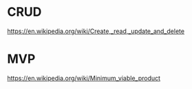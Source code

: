 CRUD
===
https://en.wikipedia.org/wiki/Create,_read,_update_and_delete

MVP
===
https://en.wikipedia.org/wiki/Minimum_viable_product
